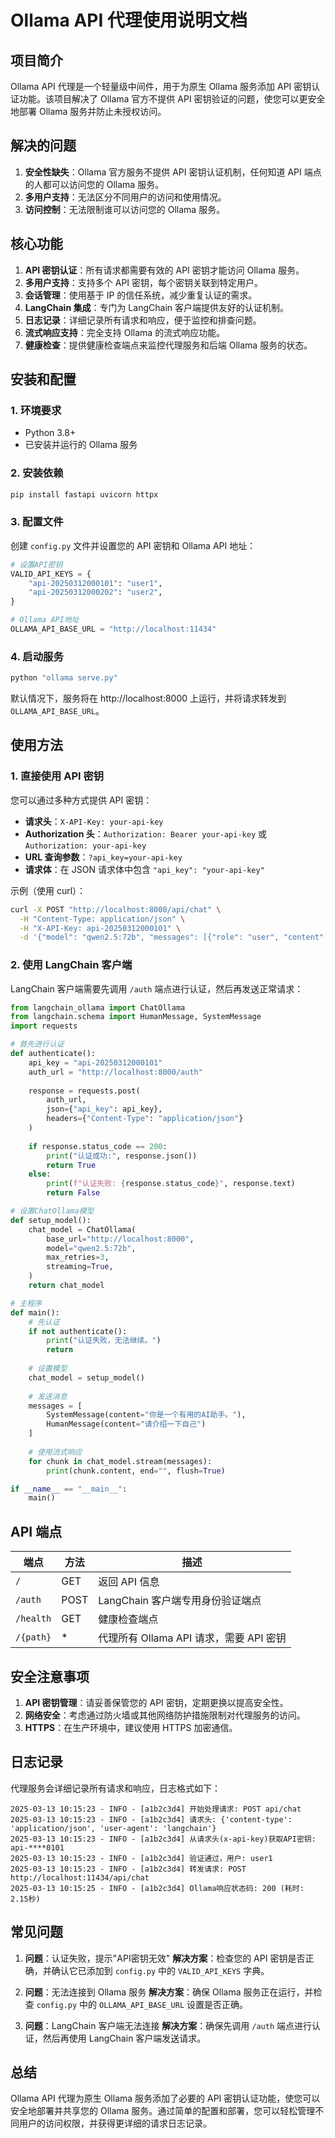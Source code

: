 # Ollama API 代理使用说明文档

## 项目简介

Ollama API 代理是一个轻量级中间件，用于为原生 Ollama 服务添加 API 密钥认证功能。该项目解决了 Ollama 官方不提供 API 密钥验证的问题，使您可以更安全地部署 Ollama 服务并防止未授权访问。

## 解决的问题

1. **安全性缺失**：Ollama 官方服务不提供 API 密钥认证机制，任何知道 API 端点的人都可以访问您的 Ollama 服务。
2. **多用户支持**：无法区分不同用户的访问和使用情况。
3. **访问控制**：无法限制谁可以访问您的 Ollama 服务。

## 核心功能

1. **API 密钥认证**：所有请求都需要有效的 API 密钥才能访问 Ollama 服务。
2. **多用户支持**：支持多个 API 密钥，每个密钥关联到特定用户。
3. **会话管理**：使用基于 IP 的信任系统，减少重复认证的需求。
4. **LangChain 集成**：专门为 LangChain 客户端提供友好的认证机制。
5. **日志记录**：详细记录所有请求和响应，便于监控和排查问题。
6. **流式响应支持**：完全支持 Ollama 的流式响应功能。
7. **健康检查**：提供健康检查端点来监控代理服务和后端 Ollama 服务的状态。

## 安装和配置

### 1. 环境要求

- Python 3.8+
- 已安装并运行的 Ollama 服务

### 2. 安装依赖

```bash
pip install fastapi uvicorn httpx
```

### 3. 配置文件

创建 `config.py` 文件并设置您的 API 密钥和 Ollama API 地址：

```python
# 设置API密钥
VALID_API_KEYS = {
    "api-20250312000101": "user1",
    "api-20250312000202": "user2",
}

# Ollama API地址
OLLAMA_API_BASE_URL = "http://localhost:11434"
```

### 4. 启动服务

```bash
python "ollama serve.py"
```

默认情况下，服务将在 http://localhost:8000 上运行，并将请求转发到 `OLLAMA_API_BASE_URL`。

## 使用方法

### 1. 直接使用 API 密钥

您可以通过多种方式提供 API 密钥：

- **请求头**：`X-API-Key: your-api-key`
- **Authorization 头**：`Authorization: Bearer your-api-key` 或 `Authorization: your-api-key`
- **URL 查询参数**：`?api_key=your-api-key`
- **请求体**：在 JSON 请求体中包含 `"api_key": "your-api-key"`

示例（使用 curl）：

```bash
curl -X POST "http://localhost:8000/api/chat" \
  -H "Content-Type: application/json" \
  -H "X-API-Key: api-20250312000101" \
  -d '{"model": "qwen2.5:72b", "messages": [{"role": "user", "content": "你好"}], "stream": true}'
```

### 2. 使用 LangChain 客户端

LangChain 客户端需要先调用 `/auth` 端点进行认证，然后再发送正常请求：

```python
from langchain_ollama import ChatOllama
from langchain.schema import HumanMessage, SystemMessage
import requests

# 首先进行认证
def authenticate():
    api_key = "api-20250312000101"
    auth_url = "http://localhost:8000/auth"
    
    response = requests.post(
        auth_url,
        json={"api_key": api_key},
        headers={"Content-Type": "application/json"}
    )
    
    if response.status_code == 200:
        print("认证成功:", response.json())
        return True
    else:
        print(f"认证失败: {response.status_code}", response.text)
        return False

# 设置ChatOllama模型
def setup_model():
    chat_model = ChatOllama(
        base_url="http://localhost:8000",
        model="qwen2.5:72b",
        max_retries=3,
        streaming=True,
    )
    return chat_model

# 主程序
def main():
    # 先认证
    if not authenticate():
        print("认证失败，无法继续。")
        return
    
    # 设置模型
    chat_model = setup_model()
    
    # 发送消息
    messages = [
        SystemMessage(content="你是一个有用的AI助手。"),
        HumanMessage(content="请介绍一下自己")
    ]
    
    # 使用流式响应
    for chunk in chat_model.stream(messages):
        print(chunk.content, end="", flush=True)

if __name__ == "__main__":
    main()
```

## API 端点

| 端点 | 方法 | 描述 |
|------|------|------|
| `/` | GET | 返回 API 信息 |
| `/auth` | POST | LangChain 客户端专用身份验证端点 |
| `/health` | GET | 健康检查端点 |
| `/{path}` | * | 代理所有 Ollama API 请求，需要 API 密钥 |

## 安全注意事项

1. **API 密钥管理**：请妥善保管您的 API 密钥，定期更换以提高安全性。
2. **网络安全**：考虑通过防火墙或其他网络防护措施限制对代理服务的访问。
3. **HTTPS**：在生产环境中，建议使用 HTTPS 加密通信。

## 日志记录

代理服务会详细记录所有请求和响应，日志格式如下：

```
2025-03-13 10:15:23 - INFO - [a1b2c3d4] 开始处理请求: POST api/chat
2025-03-13 10:15:23 - INFO - [a1b2c3d4] 请求头: {'content-type': 'application/json', 'user-agent': 'langchain'}
2025-03-13 10:15:23 - INFO - [a1b2c3d4] 从请求头(x-api-key)获取API密钥: api-****0101
2025-03-13 10:15:23 - INFO - [a1b2c3d4] 验证通过，用户: user1
2025-03-13 10:15:23 - INFO - [a1b2c3d4] 转发请求: POST http://localhost:11434/api/chat
2025-03-13 10:15:25 - INFO - [a1b2c3d4] Ollama响应状态码: 200 (耗时: 2.15秒)
```

## 常见问题

1. **问题**：认证失败，提示"API密钥无效"
   **解决方案**：检查您的 API 密钥是否正确，并确认它已添加到 `config.py` 中的 `VALID_API_KEYS` 字典。

2. **问题**：无法连接到 Ollama 服务
   **解决方案**：确保 Ollama 服务正在运行，并检查 `config.py` 中的 `OLLAMA_API_BASE_URL` 设置是否正确。

3. **问题**：LangChain 客户端无法连接
   **解决方案**：确保先调用 `/auth` 端点进行认证，然后再使用 LangChain 客户端发送请求。

## 总结

Ollama API 代理为原生 Ollama 服务添加了必要的 API 密钥认证功能，使您可以安全地部署并共享您的 Ollama 服务。通过简单的配置和部署，您可以轻松管理不同用户的访问权限，并获得更详细的请求日志记录。
